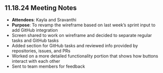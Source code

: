 ## 11.18.24 Meeting Notes

- **Attendees**: Kayla and Sravanthi
- **Purpose**: To revamp the wireframe based on last week’s sprint input to add GitHub integration
- Screen shared to work on wireframe and decided to separate regular tasks and GitHub tasks
- Added section for GitHub tasks and reviewed info provided by repositories, issues, and PRs
- Worked on a more detailed functionality portion that shows how buttons interact with each other
- Sent to team members for feedback
